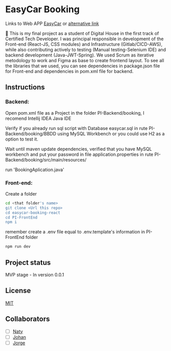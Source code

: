 # EasyCar Booking

Links to Web APP [EasyCar](http://easycar.ddnsking.com/) or [alternative link](http://frontend-grupo4-easycar.s3-website.us-east-2.amazonaws.com/)

🚀 This is my final project as a student of Digital House in the first track of Certified Tech Developer. I was principal responsible in  development of the Front-end (React-JS, CSS modules) and Infrastructure (Gitlab/CICD-AWS), while also contributing actively to testing (Manual testing-Selenium IDE) and backend development (Java-JWT-Spring). We used Scrum as iterative metodology to work and Figma as base to create frontend layout. To see all the libraries that we used, you can see dependencies in package.json file for Front-end and dependencies in pom.xml file for backend. 

## Instructions

### Backend: 

Open pom.xml file as a Project in the folder PI-Backend/booking, I recomend Intellij IDEA Java IDE

Verify if you already run sql script with Database easycar.sql in rute PI-Backend/booking/BBDD using MySQL Workbench or you could use H2 as a option to test it.

Wait until maven update dependencies, verified that you have MySQL workbench and put your password in file
application.properties in rute PI-Backend/booking/src/main/resources/

run 'BookingAplication.java'

### Front-end:

Create a folder

```bash
cd <that folder's name>
git clone <Url this repo>
cd easycar-booking-react
cd PI-FrontEnd
npm i
```
remember create a .env file equal to .env.template's information in PI-FrontEnd folder

```bash
npm run dev
```

## Project status

MVP stage - In version 0.0.1

## License

[MIT](https://choosealicense.com/licenses/mit/)

## Collaborators

- [ ] [Naty](https://www.linkedin.com/in/natalia-madera-morelo/)
- [ ] [Johan](https://www.linkedin.com/in/johansep%C3%BAlveda/)
- [ ] [Jorge](https://www.linkedin.com/in/jorgenavarrope%C3%B1ate/)
